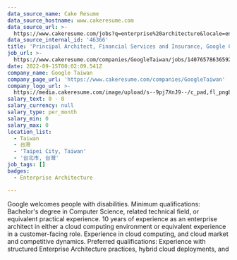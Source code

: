 ```yaml
---
data_source_name: Cake Resume
data_source_hostname: www.cakeresume.com
data_source_url: >-
  https://www.cakeresume.com/jobs?q=enterprise%20architecture&locale=en&range%5Bsalary_range%5D%5Bmin%5D=1000000
data_source_internal_id: '46366'
title: 'Principal Architect, Financial Services and Insurance, Google Cloud'
job_url: >-
  https://www.cakeresume.com/companies/GoogleTaiwan/jobs/140765786365928134-principal-architect-financial-services-and-insurance-google-cloud
date: 2022-09-15T00:02:09.541Z
company_name: Google Taiwan
company_page_url: 'https://www.cakeresume.com/companies/GoogleTaiwan'
company_logo_url: >-
  https://media.cakeresume.com/image/upload/s--9pj7XnJ9--/c_pad,fl_png8,h_200,w_200/v1568707905/symvi9tbcfy1zxem1zul.png
salary_text: 0 - 0
salary_currency: null
salary_type: per_month
salary_min: 0
salary_max: 0
location_list:
  - Taiwan
  - 台灣
  - 'Taipei City, Taiwan'
  - '台北市, 台灣'
job_tags: []
badges:
  - Enterprise Architecture

---
```


Google welcomes people with disabilities. Minimum qualifications: Bachelor's degree in Computer Science, related technical field, or equivalent practical experience. 10 years of experience as an enterprise architect in either a cloud computing environment or equivalent experience in a customer-facing role. Experience in cloud computing, and cloud market and competitive dynamics. Preferred qualifications: Experience with structured Enterprise Architecture practices, hybrid cloud deployments, and 